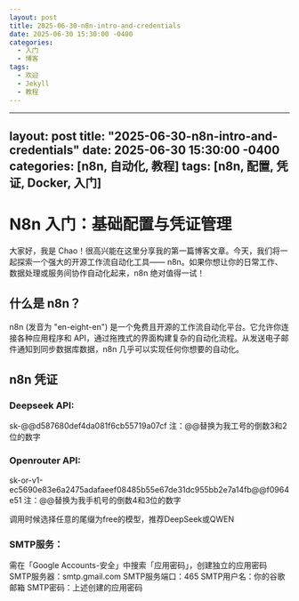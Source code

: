```yaml
---
layout: post
title: 2025-06-30-n8n-intro-and-credentials
date: 2025-06-30 15:30:00 -0400
categories:
  - 入门
  - 博客
tags:
  - 欢迎
  - Jekyll
  - 教程
---
```

---
layout: post
title: "2025-06-30-n8n-intro-and-credentials"
date: 2025-06-30 15:30:00 -0400
categories: [n8n, 自动化, 教程]
tags: [n8n, 配置, 凭证, Docker, 入门]
---

# N8n 入门：基础配置与凭证管理

大家好，我是 Chao！很高兴能在这里分享我的第一篇博客文章。今天，我们将一起探索一个强大的开源工作流自动化工具—— n8n。如果你想让你的日常工作、数据处理或服务间协作自动化起来，n8n 绝对值得一试！

## 什么是 n8n？

n8n (发音为 "en-eight-en") 是一个免费且开源的工作流自动化平台。它允许你连接各种应用程序和 API，通过拖拽式的界面构建复杂的自动化流程。从发送电子邮件通知到同步数据库数据，n8n 几乎可以实现任何你想要的自动化。

## n8n 凭证

### Deepseek API:
sk-@@d587680def4da081f6cb55719a07cf
注：@@替换为我工号的倒数3和2位的数字

### Openrouter API:
sk-or-v1-ec5690e83e6a2475adafaeef08485b55e67de31dc955bb2e7a14fb@@f0964e51
注：@@替换为我手机号的倒数4和3位的数字

调用时候选择任意的尾缀为free的模型，推荐DeepSeek或QWEN

### SMTP服务：
需在「Google Accounts-安全」中搜索「应用密码」，创建独立的应用密码
SMTP服务器：smtp.gmail.com
SMTP服务端口：465
SMTP用户名：你的谷歌邮箱
SMTP密码：上述创建的应用密码
